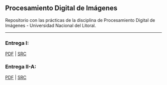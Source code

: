 ## Procesamiento Digital de Imágenes

Repositorio con las prácticas de la disciplina de Procesamiento Digital de Imágenes - Universidad Nacional del Litoral.

---

### Entrega I:
[PDF](pratica1/pdi_entrega1_carlabarden.pdf)  |  [SRC](pratica1/003-exercicio-garrafa.py)  
  
  
### Entrega II-A:
[PDF](pratica2/pdi_entrega2_carlabarden.pdf)  |  [SRC](pratica1/000-placas.py)  




